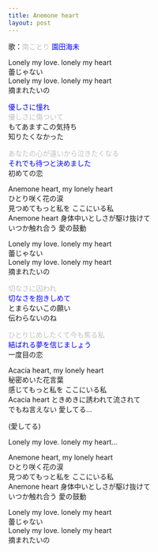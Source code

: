```yaml
---
title: Anemone heart
layout: post
---
```

歌：<font color="silver">南ことり</font> <font color="blue">園田海未</font>

<p>Lonely my love. lonely my heart<br />
蕾じゃない<br />
Lonely my love. lonely my heart<br />
摘まれたいの</p>

<p><font color="blue">優しさに憧れ</font><br />
<font color="silver">優しさに傷ついて</font><br />
もてあますこの気持ち<br />
知りたくなかった</p>

<p><font color="silver">あなたの心が遠いから泣きたくなる</font><br />
<font color="blue">それでも待つと決めました</font><br />
初めての恋</p>

<p>Anemone heart, my lonely heart<br />
ひとり咲く花の涙<br />
見つめてもっと私を ここにいる私<br />
Anemone heart 身体中いとしさが駆け抜けて<br />
いつか触れ合う 愛の鼓動</p>

<p>Lonely my love. lonely my heart<br />
蕾じゃない<br />
Lonely my love. lonely my heart<br />
摘まれたいの</p>

<p><font color="silver">切なさに囚われ</font><br />
<font color="blue">切なさを抱きしめて</font><br />
とまらないこの願い<br />
伝わらないのね</p>

<p><font color="silver">ひとりじめしたくて今も焦る私</font><br />
<font color="blue">結ばれる夢を信じましょう</font><br />
一度目の恋</p>

<p>Acacia heart, my lonely heart<br />
秘密めいた花言葉<br />
感じてもっと私を ここにいる私<br />
Acacia heart ときめきに誘われて流されて<br />
でもね言えない 愛してる...</p>

<p>(愛してる)</p>

<p>Lonely my love. lonely my heart...</p>

<p>Anemone heart, my lonely heart<br />
ひとり咲く花の涙<br />
見つめてもっと私を ここにいる私<br />
Anemone heart 身体中いとしさが駆け抜けて<br />
いつか触れ合う 愛の鼓動</p>

<p>Lonely my love. lonely my heart<br />
蕾じゃない<br />
Lonely my love. lonely my heart<br />
摘まれたいの</p>